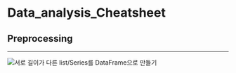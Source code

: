 # Data_analysis_Cheatsheet

## Preprocessing
---
![서로 길이가 다른 list/Series를 DataFrame으로 만들기](https://github.com/gabesoon/Data_analysis_Cheatsheet/blob/main/%5BProprocessing%5D%20%EC%84%9C%EB%A1%9C%20%EA%B8%B8%EC%9D%B4%EA%B0%80%20%EB%8B%A4%EB%A5%B8%20list%20or%20Series%20%EC%97%AC%EB%9F%AC%EA%B0%9C%EB%A5%BC%20%ED%95%A9%EC%B3%90%EC%84%9C%20DataFrame%20%EB%A7%8C%EB%93%A4%EA%B8%B0.ipynb)

## 



